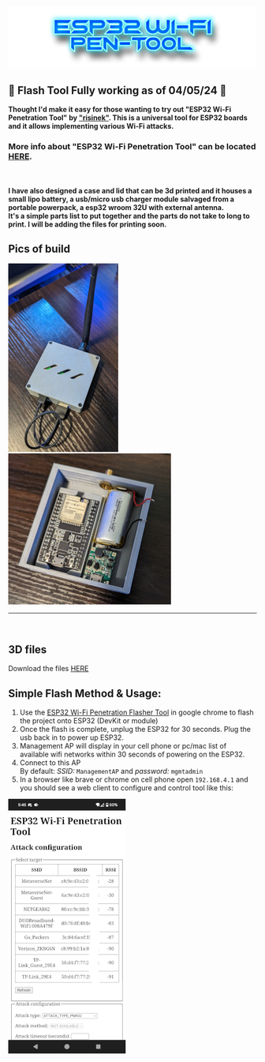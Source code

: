 ![Header](Images/esppt.png)
<br>

## 🌟 Flash Tool Fully working as of 04/05/24 🌟

<b>Thought I'd make it easy for those wanting to try out "ESP32 Wi-Fi Penetration Tool" by <a href="https://github.com/risinek/esp32-wifi-penetration-tool">"risinek"</a>. This is a universal tool for ESP32 boards  and it allows implementing various Wi-Fi attacks. 
### More info about "ESP32 Wi-Fi Penetration Tool" can be located <a href="https://github.com/risinek/esp32-wifi-penetration-tool">HERE</a>.  
<br>
<br>
I have also designed a case and lid that can be 3d printed and it houses a small lipo battery, a usb/micro usb charger module salvaged from a portable powerpack, a esp32 wroom 32U with external antenna. <br>
It's a simple parts list to put together and the parts do not take to long to print. I will be adding the files for printing soon.</b>

## Pics of build 
![Outside](Images/Outside-1.jpg)![Inside](Images/Inside-1.jpg)
<br>   
<hr>
<br>

## 3D files
Download the files <a href=https://github.com/ATOMNFT/ESP32-Wi-Fi-Penetration-Tool/tree/main/3D%20files>HERE</a>

## Simple Flash Method & Usage:
1. Use the <a href=https://atomnft.github.io/ESP32-Wi-Fi-Penetration-Tool/flash0.html>ESP32 Wi-Fi Penetration Flasher Tool</a> in google chrome to flash the project onto ESP32 (DevKit or module)
2. Once the flash is complete, unplug the ESP32 for 30 seconds. Plug the usb back in to power up ESP32.
3. Management AP will display in your cell phone or pc/mac list of available wifi networks within 30 seconds of powering on the ESP32.
4. Connect to this AP\
By default: 
*SSID:* `ManagementAP` and *password:* `mgmtadmin`
5. In a browser like brave or chrome on cell phone open `192.168.4.1` and you should see a web client to configure and control tool like this:

![Web client UI](Images/ui-img.png)
  
